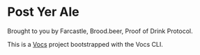 # Post Yer Ale

Brought to you by Farcastle, Brood.beer, Proof of Drink Protocol.

This is a [Vocs](https://vocs.dev) project bootstrapped with the Vocs CLI.
